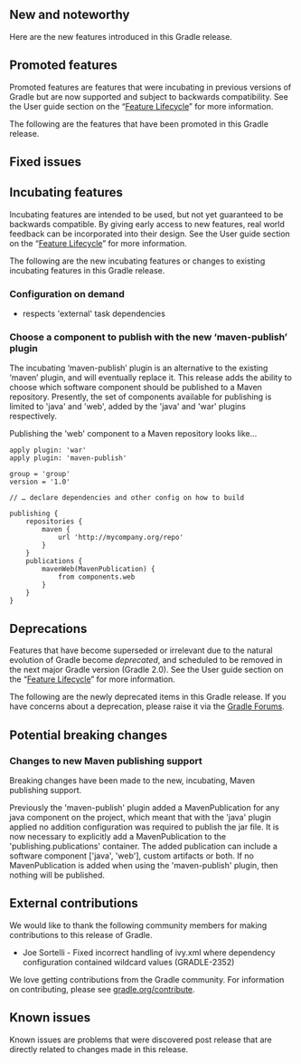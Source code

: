 ## New and noteworthy

Here are the new features introduced in this Gradle release.

<!--
### Example new and noteworthy
-->

## Promoted features

Promoted features are features that were incubating in previous versions of Gradle but are now supported and subject to backwards compatibility.
See the User guide section on the “[Feature Lifecycle](userguide/feature_lifecycle.html)” for more information.

The following are the features that have been promoted in this Gradle release.

<!--
### Example promoted
-->

## Fixed issues

## Incubating features

Incubating features are intended to be used, but not yet guaranteed to be backwards compatible.
By giving early access to new features, real world feedback can be incorporated into their design.
See the User guide section on the “[Feature Lifecycle](userguide/feature_lifecycle.html)” for more information.

The following are the new incubating features or changes to existing incubating features in this Gradle release.

### Configuration on demand

* respects 'external' task dependencies

### Choose a component to publish with the new ‘maven-publish’ plugin

The incubating ‘maven-publish’ plugin is an alternative to the existing ‘maven’ plugin, and will eventually replace it. This release adds the ability to choose which
software component should be published to a Maven repository. Presently, the set of components available for publishing is limited to 'java' and 'web', added by the 'java'
and 'war' plugins respectively.

Publishing the 'web' component to a Maven repository looks like…

    apply plugin: 'war'
    apply plugin: 'maven-publish'

    group = 'group'
    version = '1.0'

    // … declare dependencies and other config on how to build

    publishing {
        repositories {
            maven {
                url 'http://mycompany.org/repo'
            }
        }
        publications {
            mavenWeb(MavenPublication) {
                from components.web
            }
        }
    }

## Deprecations

Features that have become superseded or irrelevant due to the natural evolution of Gradle become *deprecated*, and scheduled to be removed
in the next major Gradle version (Gradle 2.0). See the User guide section on the “[Feature Lifecycle](userguide/feature_lifecycle.html)” for more information.

The following are the newly deprecated items in this Gradle release. If you have concerns about a deprecation, please raise it via the [Gradle Forums](http://forums.gradle.org).

<!--
### Example deprecation
-->

## Potential breaking changes

### Changes to new Maven publishing support

Breaking changes have been made to the new, incubating, Maven publishing support.

Previously the 'maven-publish' plugin added a MavenPublication for any java component on the project, which meant that with the 'java' plugin applied no addition configuration
was required to publish the jar file. It is now necessary to explicitly add a MavenPublication to the 'publishing.publications' container. The added publication can include
a software component ['java', 'web'], custom artifacts or both. If no MavenPublication is added when using the 'maven-publish' plugin, then nothing will be published.

## External contributions

We would like to thank the following community members for making contributions to this release of Gradle.

* Joe Sortelli - Fixed incorrect handling of ivy.xml where dependency configuration contained wildcard values (GRADLE-2352)

We love getting contributions from the Gradle community. For information on contributing, please see [gradle.org/contribute](http://gradle.org/contribute).

## Known issues

Known issues are problems that were discovered post release that are directly related to changes made in this release.
